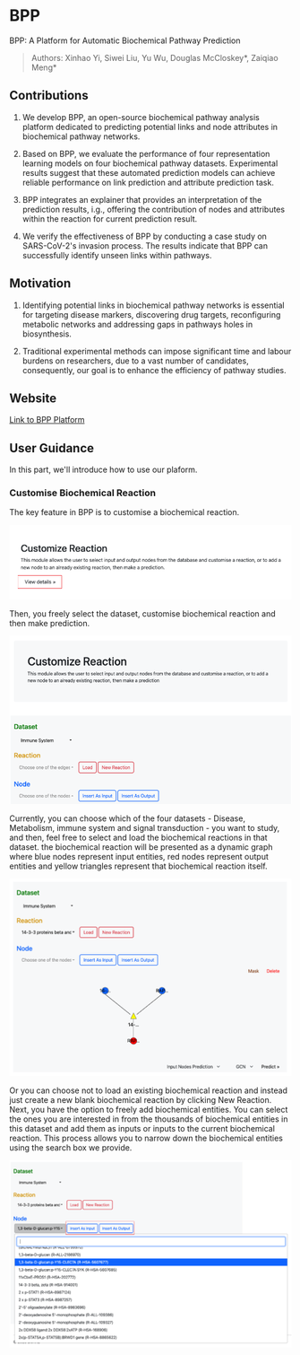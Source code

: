 # BPP
BPP: A Platform for Automatic Biochemical Pathway Prediction
> Authors: Xinhao Yi, Siwei Liu, Yu Wu, Douglas McCloskey*, Zaiqiao Meng*

## Contributions
1. We develop BPP, an open-source biochemical pathway analysis platform dedicated to predicting potential links and node attributes in biochemical pathway networks.

2.  Based on BPP, we evaluate the performance of four representation learning models on four biochemical pathway datasets. Experimental results suggest that these automated prediction models can achieve reliable performance on link prediction and attribute prediction task.

3. BPP integrates an explainer that provides an interpretation of the prediction results, i.g., offering the contribution of nodes and attributes within the reaction for current prediction result.

4. We verify the effectiveness of BPP by conducting a case study on SARS-CoV-2's invasion process. The results indicate that BPP can successfully identify unseen links within pathways.

## Motivation

1. Identifying potential links in biochemical pathway networks is essential for targeting disease markers, discovering drug targets, reconfiguring metabolic networks and addressing gaps in pathways holes in biosynthesis.

2. Traditional experimental methods can impose significant time and labour burdens on researchers, due to a vast number of candidates, consequently, our goal is to enhance the efficiency of pathway studies.

## Website
[Link to BPP Platform](http://52.146.12.46:5000)

## User Guidance
In this part, we'll introduce how to use our plaform. 

### Customise Biochemical Reaction
The key feature in BPP is to customise a biochemical reaction.

![customise the reaction](./figures/cus_reaction.png "customise the reaction")

Then, you freely select the dataset, customise biochemical reaction and then make prediction. 

![customise the reaction](./figures/cus_reaction_detail.png "customise the reaction detail")

Currently, you can choose which of the four datasets - Disease, Metabolism, immune system and signal transduction - you want to study, and then, feel free to select and load the biochemical reactions in that dataset. the biochemical reaction will be presented as a dynamic graph where blue nodes represent input entities, red nodes represent output entities and yellow triangles represent that biochemical reaction itself.

![customise the reaction](./figures/cus_load_reaction.png "load the reaction")

Or you can choose not to load an existing biochemical reaction and instead just create a new blank biochemical reaction by clicking New Reaction. Next, you have the option to freely add biochemical entities. You can select the ones you are interested in from the thousands of biochemical entities in this dataset and add them as inputs or inputs to the current biochemical reaction. This process allows you to narrow down the biochemical entities using the search box we provide.

![customise the reaction](./figures/cus_load_node.png "load node")








